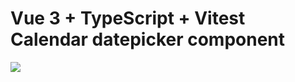 # Vue 3 + TypeScript + Vitest Calendar datepicker component
![](https://github.com/vue3-calendar-datepicker/datepicker-example.gif)